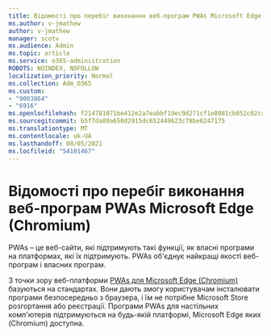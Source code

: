 ```yaml
---
title: Відомості про перебіг виконання веб-програм PWAs Microsoft Edge (Chromium)
ms.author: v-jmathew
author: v-jmathew
manager: scotv
ms.audience: Admin
ms.topic: article
ms.service: o365-administration
ROBOTS: NOINDEX, NOFOLLOW
localization_priority: Normal
ms.collection: Adm_O365
ms.custom:
- "9003864"
- "6916"
ms.openlocfilehash: f214781071be412e2a7eabbf19ec9d271cf1e8081cb052c02cad614da0372eaf
ms.sourcegitcommit: b5f7da89a650d2915dc652449623c78be6247175
ms.translationtype: MT
ms.contentlocale: uk-UA
ms.lasthandoff: 08/05/2021
ms.locfileid: "54101467"
---
```

# <a name="learn-about-progressive-web-apps-pwas-on-microsoft-edge-chromium"></a>Відомості про перебіг виконання веб-програм PWAs Microsoft Edge (Chromium)

PWAs – це веб-сайти, які підтримують такі функції, як власні програми на платформах, які їх підтримують. PWAs об'єднує найкращі якості веб-програм і власних програм.

З точки зору веб-платформи [PWAs для Microsoft Edge (Chromium)](https://go.microsoft.com/fwlink/?linkid=2135193) базуються на стандартах. Вони дають змогу користувачам інсталювати програми безпосередньо з браузера, і їм не потрібне Microsoft Store розгортання або реєстрації. Програми PWAs для настільних комп'ютерів підтримуються на будь-якій платформі, Microsoft Edge яких (Chromium) доступна.
